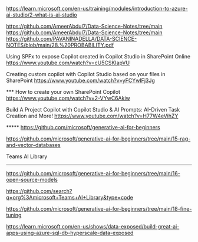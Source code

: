 https://learn.microsoft.com/en-us/training/modules/introduction-to-azure-ai-studio/2-what-is-ai-studio



https://github.com/AmeerAbdul7/Data-Science-Notes/tree/main
https://github.com/AmeerAbdul7/Data-Science-Notes/tree/main
https://github.com/PAVANINADELLA/DATA-SCIENCE-NOTES/blob/main/28.%20PROBABILITY.pdf




Using SPFx to expose Copilot created in Copilot Studio in SharePoint Online
https://www.youtube.com/watch?v=cU5CSKIapVU

Creating custom copilot with Copilot Studio based on your files in SharePoint
https://www.youtube.com/watch?v=yFCYwIFj3Jg


*** How to create your own SharePoint Copilot
https://www.youtube.com/watch?v=2-VYwC6Akiw

Build A Project Copilot with Copilot Studio & AI Prompts: AI-Driven Task Creation and More!
https://www.youtube.com/watch?v=H77W4eVihZY

*****  https://github.com/microsoft/generative-ai-for-beginners

https://github.com/microsoft/generative-ai-for-beginners/tree/main/15-rag-and-vector-databases

Teams AI Library
*****
https://github.com/microsoft/generative-ai-for-beginners/tree/main/16-open-source-models

https://github.com/search?q=org%3Amicrosoft+Teams+AI+Library&type=code

https://github.com/microsoft/generative-ai-for-beginners/tree/main/18-fine-tuning


https://learn.microsoft.com/en-us/shows/data-exposed/build-great-ai-apps-using-azure-sql-db-hyperscale-data-exposed



